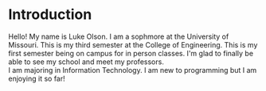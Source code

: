 # Introduction

Hello! My name is Luke Olson. I am a sophmore at the University of Missouri. This is my third semester at the College of Engineering. This is my first semester being on campus
for in person classes. I'm glad to finally be able to see my school and meet my professors.  
I am majoring in Information Technology. I am new to programming but I am enjoying it so far!
